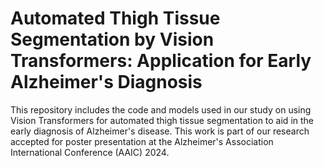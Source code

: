 # Automated Thigh Tissue Segmentation by Vision Transformers: Application for Early Alzheimer's Diagnosis

This repository includes the code and models used in our study on using Vision Transformers for automated thigh tissue segmentation to aid in the early diagnosis of Alzheimer's disease. This work is part of our research accepted for poster presentation at the Alzheimer's Association International Conference (AAIC) 2024.

